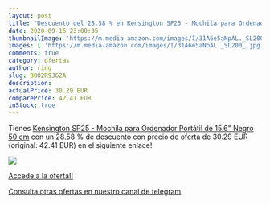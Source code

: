 ```yaml
---
layout: post
title: 'Descuento del 28.58 % en Kensington SP25 - Mochila para Ordenador'
date: 2020-09-16 23:00:35
thumbnailImage: 'https://m.media-amazon.com/images/I/31A6e5aNpAL._SL200_.jpg'
images: [ 'https://m.media-amazon.com/images/I/31A6e5aNpAL._SL200_.jpg' ]
comments: true
category: ofertas
author: ring
slug: B002R9J62A
description:
actualPrice: 30.29 EUR
comparePrice: 42.41 EUR
inStock: true
---
```


Tienes [Kensington SP25 - Mochila para Ordenador Portátil de 15.6"  Negro  50 cm](https://www.amazon.com/dp/B002R9J62A/?tag=redken08-20) con un 28.58 % de descuento con precio de oferta de 30.29 EUR (original: 42.41 EUR) en el siguiente enlace!

[![](https://m.media-amazon.com/images/I/31A6e5aNpAL._SL200_.jpg)](https://www.amazon.com/dp/B002R9J62A/?tag=redken08-20)

[Accede a la oferta!!](https://www.amazon.com/dp/B002R9J62A/?tag=redken08-20)

[Consulta otras ofertas en nuestro canal de telegram](https://t.me/s/ofertas25)
